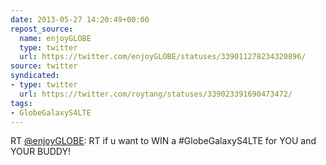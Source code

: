 ```yaml
---
date: 2013-05-27 14:20:49+00:00
repost_source:
  name: enjoyGLOBE
  type: twitter
  url: https://twitter.com/enjoyGLOBE/statuses/339011278234320896/
source: twitter
syndicated:
- type: twitter
  url: https://twitter.com/roytang/statuses/339023391690473472/
tags:
- GlobeGalaxyS4LTE
---
```


RT [@enjoyGLOBE](https://twitter.com/enjoyGLOBE/): RT if u want to WIN a #GlobeGalaxyS4LTE for YOU and YOUR BUDDY!